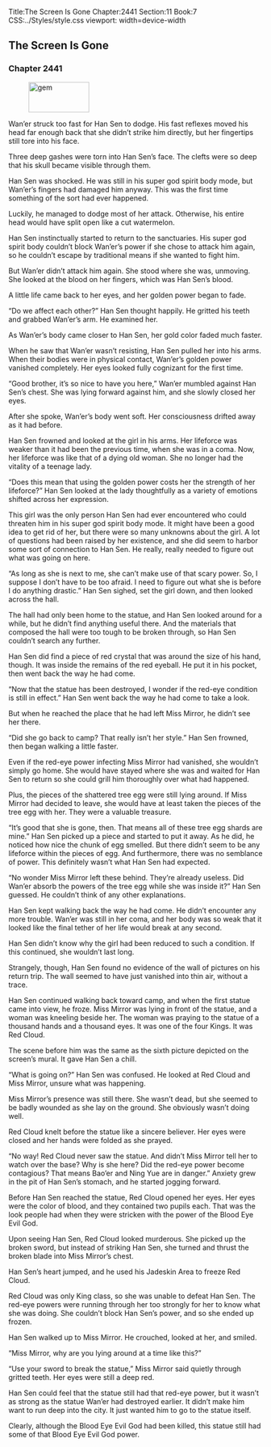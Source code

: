 Title:The Screen Is Gone 
Chapter:2441 
Section:11 
Book:7 
CSS:../Styles/style.css 
viewport: width=device-width
  
## The Screen Is Gone
### Chapter 2441 
<figure>
	<img src="../Images/gem.gif" alt="gem" id="gem" width="120" height="60" />
</figure>
  

  
  Wan’er struck too fast for Han Sen to dodge. His fast reflexes moved his head far enough back that she didn’t strike him directly, but her fingertips still tore into his face.

Three deep gashes were torn into Han Sen’s face. The clefts were so deep that his skull became visible through them.

Han Sen was shocked. He was still in his super god spirit body mode, but Wan’er’s fingers had damaged him anyway. This was the first time something of the sort had ever happened.

Luckily, he managed to dodge most of her attack. Otherwise, his entire head would have split open like a cut watermelon.

Han Sen instinctually started to return to the sanctuaries. His super god spirit body couldn’t block Wan’er’s power if she chose to attack him again, so he couldn’t escape by traditional means if she wanted to fight him.

But Wan’er didn’t attack him again. She stood where she was, unmoving. She looked at the blood on her fingers, which was Han Sen’s blood.

A little life came back to her eyes, and her golden power began to fade.

“Do we affect each other?” Han Sen thought happily. He gritted his teeth and grabbed Wan’er’s arm. He examined her.

As Wan’er’s body came closer to Han Sen, her gold color faded much faster.

When he saw that Wan’er wasn’t resisting, Han Sen pulled her into his arms. When their bodies were in physical contact, Wan’er’s golden power vanished completely. Her eyes looked fully cognizant for the first time.

“Good brother, it’s so nice to have you here,” Wan’er mumbled against Han Sen’s chest. She was lying forward against him, and she slowly closed her eyes.

After she spoke, Wan’er’s body went soft. Her consciousness drifted away as it had before.

Han Sen frowned and looked at the girl in his arms. Her lifeforce was weaker than it had been the previous time, when she was in a coma. Now, her lifeforce was like that of a dying old woman. She no longer had the vitality of a teenage lady.

“Does this mean that using the golden power costs her the strength of her lifeforce?” Han Sen looked at the lady thoughtfully as a variety of emotions shifted across her expression.

This girl was the only person Han Sen had ever encountered who could threaten him in his super god spirit body mode. It might have been a good idea to get rid of her, but there were so many unknowns about the girl. A lot of questions had been raised by her existence, and she did seem to harbor some sort of connection to Han Sen. He really, really needed to figure out what was going on here.

“As long as she is next to me, she can’t make use of that scary power. So, I suppose I don’t have to be too afraid. I need to figure out what she is before I do anything drastic.” Han Sen sighed, set the girl down, and then looked across the hall.

The hall had only been home to the statue, and Han Sen looked around for a while, but he didn’t find anything useful there. And the materials that composed the hall were too tough to be broken through, so Han Sen couldn’t search any further.

Han Sen did find a piece of red crystal that was around the size of his hand, though. It was inside the remains of the red eyeball. He put it in his pocket, then went back the way he had come.

“Now that the statue has been destroyed, I wonder if the red-eye condition is still in effect.” Han Sen went back the way he had come to take a look.

But when he reached the place that he had left Miss Mirror, he didn’t see her there.

“Did she go back to camp? That really isn’t her style.” Han Sen frowned, then began walking a little faster.

Even if the red-eye power infecting Miss Mirror had vanished, she wouldn’t simply go home. She would have stayed where she was and waited for Han Sen to return so she could grill him thoroughly over what had happened.

Plus, the pieces of the shattered tree egg were still lying around. If Miss Mirror had decided to leave, she would have at least taken the pieces of the tree egg with her. They were a valuable treasure.

“It’s good that she is gone, then. That means all of these tree egg shards are mine.” Han Sen picked up a piece and started to put it away. As he did, he noticed how nice the chunk of egg smelled. But there didn’t seem to be any lifeforce within the pieces of egg. And furthermore, there was no semblance of power. This definitely wasn’t what Han Sen had expected.

“No wonder Miss Mirror left these behind. They’re already useless. Did Wan’er absorb the powers of the tree egg while she was inside it?” Han Sen guessed. He couldn’t think of any other explanations.

Han Sen kept walking back the way he had come. He didn’t encounter any more trouble. Wan’er was still in her coma, and her body was so weak that it looked like the final tether of her life would break at any second.

Han Sen didn’t know why the girl had been reduced to such a condition. If this continued, she wouldn’t last long.

Strangely, though, Han Sen found no evidence of the wall of pictures on his return trip. The wall seemed to have just vanished into thin air, without a trace.

Han Sen continued walking back toward camp, and when the first statue came into view, he froze. Miss Mirror was lying in front of the statue, and a woman was kneeling beside her. The woman was praying to the statue of a thousand hands and a thousand eyes. It was one of the four Kings. It was Red Cloud.

The scene before him was the same as the sixth picture depicted on the screen’s mural. It gave Han Sen a chill.

“What is going on?” Han Sen was confused. He looked at Red Cloud and Miss Mirror, unsure what was happening.

Miss Mirror’s presence was still there. She wasn’t dead, but she seemed to be badly wounded as she lay on the ground. She obviously wasn’t doing well.

Red Cloud knelt before the statue like a sincere believer. Her eyes were closed and her hands were folded as she prayed.

“No way! Red Cloud never saw the statue. And didn’t Miss Mirror tell her to watch over the base? Why is she here? Did the red-eye power become contagious? That means Bao’er and Ning Yue are in danger.” Anxiety grew in the pit of Han Sen’s stomach, and he started jogging forward.

Before Han Sen reached the statue, Red Cloud opened her eyes. Her eyes were the color of blood, and they contained two pupils each. That was the look people had when they were stricken with the power of the Blood Eye Evil God.

Upon seeing Han Sen, Red Cloud looked murderous. She picked up the broken sword, but instead of striking Han Sen, she turned and thrust the broken blade into Miss Mirror’s chest.

Han Sen’s heart jumped, and he used his Jadeskin Area to freeze Red Cloud.

Red Cloud was only King class, so she was unable to defeat Han Sen. The red-eye powers were running through her too strongly for her to know what she was doing. She couldn’t block Han Sen’s power, and so she ended up frozen.

Han Sen walked up to Miss Mirror. He crouched, looked at her, and smiled.

“Miss Mirror, why are you lying around at a time like this?”

“Use your sword to break the statue,” Miss Mirror said quietly through gritted teeth. Her eyes were still a deep red.

Han Sen could feel that the statue still had that red-eye power, but it wasn’t as strong as the statue Wan’er had destroyed earlier. It didn’t make him want to run deep into the city. It just wanted him to go to the statue itself.

Clearly, although the Blood Eye Evil God had been killed, this statue still had some of that Blood Eye Evil God power.
